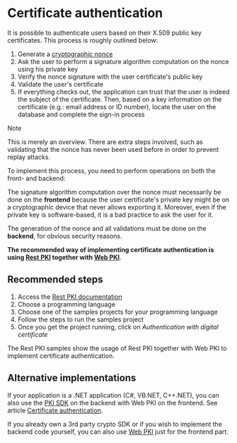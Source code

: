 ﻿# Certificate authentication

It is possible to authenticate users based on their X.509 public key certificates. This process is roughly outlined
below:

1. Generate a [cryptographic nonce](https://en.wikipedia.org/wiki/Cryptographic_nonce)
1. Ask the user to perform a signature algorithm computation on the nonce using his private key
1. Verify the nonce signature with the user certificate's public key
1. Validate the user's certificate
1. If everything checks out, the application can trust that the user is indeed the subject of the certificate. Then,
   based on a key information on the certificate (e.g.: email address or ID number), locate the user on the database and
   complete the sign-in process

> [!NOTE]
> This is merely an overview. There are extra steps involved, such as validating that the nonce has never
> been used before in order to prevent replay attacks.

To implement this process, you need to perform operations on both the front- and backend:

The signature algorithm computation over the nonce must necessarily be done on the **frontend** because the user
certificate's private key might be on a cryptographic device that never allows exporting it. Moreover, even if the
private key is software-based, it is a bad practice to ask the user for it.

The generation of the nonce and all validations must be done on the **backend**, for obvious security reasons.

**The recommended way of implementing certificate authentication is using [Rest PKI](../rest-pki/index.md) together with [Web PKI](../web-pki/index.md)**.

## Recommended steps

1. Access the [Rest PKI documentation](../rest-pki/index.md)
1. Choose a programming language
1. Choose one of the samples projects for your programming language
1. Follow the steps to run the samples project
1. Once you get the project running, click on *Authentication with digital certificate*

The Rest PKI samples show the usage of Rest PKI together with Web PKI to implement certificate authentication.

## Alternative implementations

If your application is a .NET application (C#, VB.NET, C++.NET), you can also use the [PKI SDK](../pki-sdk/index.md)
on the backend with Web PKI on the frontend. See article [Certificate authentication](../pki-sdk/certificates/auth.md).

If you already own a 3rd party crypto SDK or if you wish to implement the backend code yourself, you can also use
[Web PKI](../web-pki/index.md) just for the frontend part.
